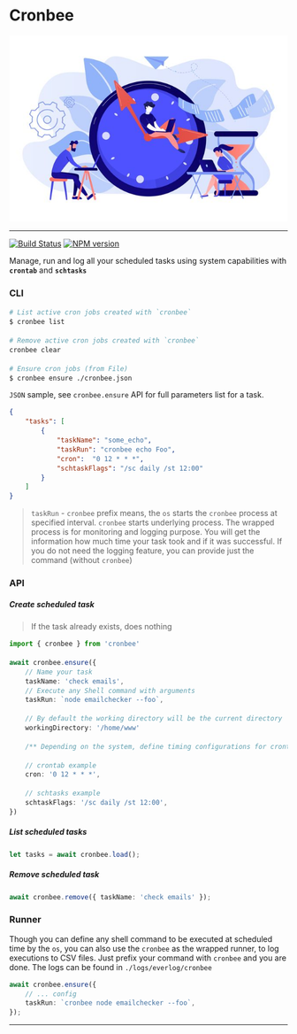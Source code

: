 # Cronbee

<p align='center'>
    <img src='assets/background.jpg'/>
</p>

----

[![Build Status](https://travis-ci.com/atmajs/cronbee.svg?branch=master)](https://travis-ci.com/atmajs/cronbee)
[![NPM version](https://badge.fury.io/js/cronbee.svg)](http://badge.fury.io/js/cronbee)

Manage, run and log all your scheduled tasks using system capabilities with **`crontab`** and **`schtasks`**



### CLI

```bash
# List active cron jobs created with `cronbee`
$ cronbee list

# Remove active cron jobs created with `cronbee`
cronbee clear

# Ensure cron jobs (from File)
$ cronbee ensure ./cronbee.json
```


`JSON` sample, see `cronbee.ensure` API for full parameters list for a task.

```json
{
    "tasks": [
        {
            "taskName": "some_echo",
            "taskRun": "cronbee echo Foo",
            "cron":  "0 12 * * *",
            "schtaskFlags": "/sc daily /st 12:00"
        }
    ]
}
```

> `taskRun` - `cronbee` prefix means, the `os` starts the `cronbee` process at specified interval. `cronbee` starts underlying process. The wrapped process is for monitoring and logging purpose. You will get the information how much time your task took and if it was successful. If you do not need the logging feature, you can provide just the command (without `cronbee`)

### API

##### Create scheduled task

> If the task already exists, does nothing

```ts
import { cronbee } from 'cronbee'

await cronbee.ensure({
    // Name your task
    taskName: 'check emails',
    // Execute any Shell command with arguments
    taskRun: `node emailchecker --foo`,

    // By default the working directory will be the current directory
    workingDirectory: '/home/www'

    /** Depending on the system, define timing configurations for crontab or schtasks separately */

    // crontab example
    cron: '0 12 * * *',

    // schtasks example
    schtaskFlags: '/sc daily /st 12:00',
})
```

##### List scheduled tasks
```ts
let tasks = await cronbee.load();
```

##### Remove scheduled task
```ts
await cronbee.remove({ taskName: 'check emails' });
```


### Runner

Though you can define any shell command to be executed at scheduled time by the `os`, you can also use the `cronbee` as the wrapped runner, to log executions to CSV files. Just prefix your command with `cronbee` and you are done. The logs can be found in `./logs/everlog/cronbee`

```ts
await cronbee.ensure({
    // ... config
    taskRun: `cronbee node emailchecker --foo`,
});
```



----

